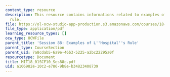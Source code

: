 ```yaml
---
content_type: resource
description: This resource contains informations related to examples of l'hospital's
  rule.
file: https://ol-ocw-studio-app-production.s3.amazonaws.com/courses/18-01sc-single-variable-calculus-fall-2010/a106982e10c2e7869b8eb34823408739_MIT18_01SCF10_Ses88c.pdf
file_type: application/pdf
learning_resource_types: []
ocw_type: OCWFile
parent_title: 'Session 88: Examples of L''Hospital''s Rule'
parent_type: CourseSection
parent_uid: 7a8cdab5-6a9e-46b3-5225-a2bc22295a0f
resourcetype: Document
title: MIT18_01SCF10_Ses88c.pdf
uid: a106982e-10c2-e786-9b8e-b34823408739
---
```

